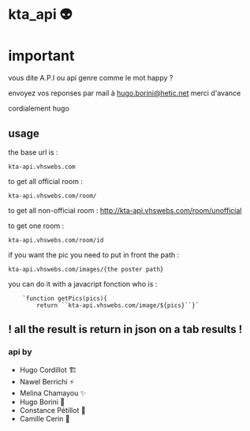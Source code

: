 # kta_api :alien:

# important

vous dite A.P.I ou api genre comme le mot happy ?

envoyez vos reponses par mail à hugo.borini@hetic.net merci d'avance 

cordialement hugo


## usage

the base url is :

    kta-api.vhswebs.com

to get all official room :

    kta-api.vhswebs.com/room/
    
to get all non-official room :
 http://kta-api.vhswebs.com/room/unofficial
 
 to get one room :
 

    kta-api.vhswebs.com/room/id
  

if you want the pic you need to put in front the path :

    kta-api.vhswebs.com/images/{the poster path}

you can do it with a javacript fonction who is :

        `function getPics(pics){
            return ``kta-api.vhswebs.com/image/${pics}``}`

## ! all the result is return in json on a tab results !


### api by 
 - Hugo Cordillot :building_construction:
 - Nawel Berrichi :zap:
 - Melina Chamayou :sparkles:
 - Hugo Borini :penguin:
 - Constance Pétillot :iphone:
 - Camille Cerin :rocket:
